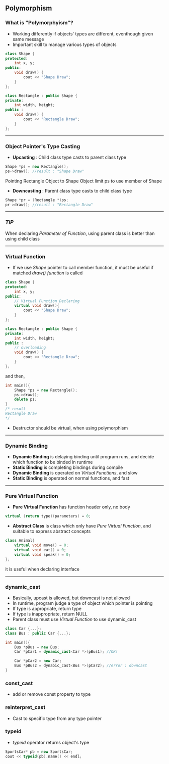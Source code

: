 ## Polymorphism

### What is "Polymorphyism"?
- Working differently if objects' types are different, eventhough given same message
- Important skill to manage various types of objects

```cpp
class Shape {
protected:
    int x, y;
public:
    void draw() {
        cout << "Shape Draw";
    }
};
```
```cpp
class Rectangle : public Shape {
private:
    int width, height;
public :
    void draw() {
        cout << "Rectangle Draw";
    }
};
```
---
### Object Pointer's Type Casting
- **Upcasting** : Child class type casts to parent class type
```cpp
Shape *ps = new Rectangle();
ps->draw(); //result : "Shape Draw"
```
Pointing Rectangle Object to Shape Object limit ps to use member of Shape


- **Downcasting** : Parent class type casts to child class type
```cpp
Shape *pr = (Rectangle *)ps;
pr->draw(); //result : "Rectangle Draw"
```
---
### *TIP*
When declaring *Parameter of Function*, using parent class is better than using child class

---
### Virtual Function
- If we use *Shape* pointer to call member function, it must be useful if matched *draw() function* is called
```cpp
class Shape {
protected:
    int x, y;
public:
    // Virtual Function Declaring
    virtual void draw(){
        cout << "Shape Draw";
    }
};
```
```cpp
class Rectangle : public Shape {
private:
    int width, height;
public :
    // overloading
    void draw() {
        cout << "Rectangle Draw";
    }
};
```
and then,
```cpp
int main(){
    Shape *ps = new Rectangle();
    ps->draw();
    delete ps;
}
/* result
Rectangle Draw
*/
```
- Destructor should be virtual, when using polymorphism
---
### Dynamic Binding
- **Dynamic Binding** is delaying binding until program runs, and decide which function to be binded in runtime
- **Static Binding** is completing bindings during compile
- **Dynamic Binding** is operated on *Virtual Functions*, and slow
- **Static Binding** is operated on normal functions, and fast
---
### Pure Virtual Function
- **Pure Virtual Function** has function header only, no body
```cpp
virtual (return type)(parameters) = 0;
```
- **Abstract Class** is class which only have *Pure Virtual Function*, and suitable to express abstract concepts
```cpp
class Animal{
    virtual void move() = 0;
    virtual void eat() = 0;
    virtual void speak() = 0;
};
``` 
it is useful when declaring interface

---
### dynamic_cast
- Basically, upcast is allowed, but downcast is not allowed
- In runtime, program judge a type of object which pointer is pointing
- If type is appropriate, return type
- If type is inappropriate, return NULL
- Parent class must use *Virtual Function* to use dynamic_cast
```cpp
class Car {...};
class Bus : public Car {...};

int main(){
    Bus *pBus = new Bus;
    Car *pCar1 = dynamic_cast<Car *>(pBus1); //OK!

    Car *pCar2 = new Car;
    Bus *pBus2 = dynabic_cast<Bus *>(pCar2); //error : downcast
}
```

### const_cast
- add or remove const property to type

### reinterpret_cast
- Cast to specific type from any type pointer

### typeid
- *typeid* operator returns object's type
```cpp
SportsCar* pb = new SportsCar;
cout << typeid(pb).name() << endl;
```